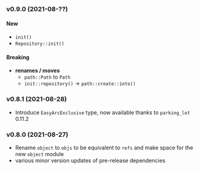 ### v0.9.0 (2021-08-??)

#### New

- `init()`
- `Repository::init()`

#### Breaking
- **renames / moves**
    - `path::Path` to `Path`
    - `init::repository()` -> `path::create::into()`

### v0.8.1 (2021-08-28)

- Introduce `EasyArcExclusive` type, now available thanks to `parking_lot` 0.11.2

### v0.8.0 (2021-08-27)

- Rename `object` to `objs` to be equivalent to `refs` and make space for the new `object` module
- various minor version updates of pre-release dependencies
